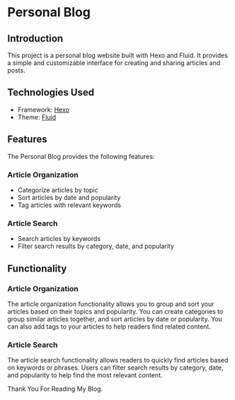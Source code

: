 # Personal Blog

## Introduction

This project is a personal blog website built with Hexo and Fluid. It provides a simple and customizable interface for creating and sharing articles and posts.

## Technologies Used

- Framework: [Hexo](https://github.com/hexojs/hexo)
- Theme: [Fluid](https://github.com/fluid-dev/hexo-theme-fluid)   

## Features

The Personal Blog provides the following features:

### Article Organization

- Categorize articles by topic
- Sort articles by date and popularity
- Tag articles with relevant keywords

### Article Search

- Search articles by keywords
- Filter search results by category, date, and popularity

## Functionality

### Article Organization

The article organization functionality allows you to group and sort your articles based on their topics and popularity. You can create categories to group similar articles together, and sort articles by date or popularity. You can also add tags to your articles to help readers find related content.

### Article Search

The article search functionality allows readers to quickly find articles based on keywords or phrases. Users can filter search results by category, date, and popularity to help find the most relevant content.

Thank You For Reading My Blog.








